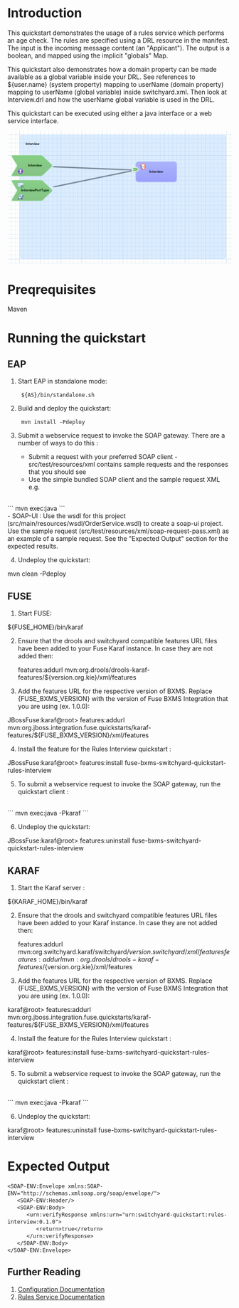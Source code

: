 Introduction
============
This quickstart demonstrates the usage of a rules service which performs an age check.
The rules are specified using a DRL resource in the manifest.
The input is the incoming message content (an "Applicant").
The output is a boolean, and mapped using the implicit "globals" Map.

This quickstart also demonstrates how a domain property can be made available as a global variable inside your DRL.
See references to ${user.name} (system property) mapping to userName (domain property) mapping to userName (global variable) inside switchyard.xml.
Then look at Interview.drl and how the userName global variable is used in the DRL.

This quickstart can be executed using either a java interface or a web service interface.

![Rules Interview Quickstart](https://github.com/jboss-switchyard/quickstarts/raw/master/rules-interview/rules-interview.jpg)


Preqrequisites 
==============
Maven

Running the quickstart
======================


EAP
----------
1. Start EAP in standalone mode:

        ${AS}/bin/standalone.sh

2. Build and deploy the quickstart: 

        mvn install -Pdeploy

3. Submit a webservice request to invoke the SOAP gateway.  There are a number of ways to do this :
    - Submit a request with your preferred SOAP client - src/test/resources/xml contains 
      sample requests and the responses that you should see
    - Use the simple bundled SOAP client and the sample request XML e.g.
<br/>
```
            mvn exec:java
```
<br/>
    - SOAP-UI : Use the wsdl for this project (src/main/resources/wsdl/OrderService.wsdl) to 
      create a soap-ui project. Use the sample request (src/test/resources/xml/soap-request-pass.xml) 
      as an example of a sample request.    See the "Expected Output" section for the expected results.


4. Undeploy the quickstart:

mvn clean -Pdeploy


FUSE
----------
1. Start FUSE:

${FUSE_HOME}/bin/karaf


2. Ensure that the drools and switchyard compatible features URL files have been added to your Fuse Karaf instance. 
   In case they are not added then:

    features:addurl mvn:org.drools/drools-karaf-features/${version.org.kie}/xml/features

3. Add the features URL for the respective version of BXMS.   Replace {FUSE_BXMS_VERSION}
with the version of Fuse BXMS Integration that you are using (ex. 1.0.0): 

JBossFuse:karaf@root> features:addurl mvn:org.jboss.integration.fuse.quickstarts/karaf-features/${FUSE_BXMS_VERSION}/xml/features


4. Install the feature for the Rules Interview quickstart :

JBossFuse:karaf@root> features:install fuse-bxms-switchyard-quickstart-rules-interview

5. To submit a webservice request to invoke the SOAP gateway, run the quickstart client :
<br/>
```
mvn exec:java -Pkaraf
```
<br/>

6. Undeploy the quickstart:

JBossFuse:karaf@root> features:uninstall fuse-bxms-switchyard-quickstart-rules-interview



KARAF
----------
1. Start the Karaf server :

${KARAF_HOME}/bin/karaf


2. Ensure that the drools and switchyard compatible features URL files have been added to your Karaf instance. 
   In case they are not added then:

    features:addurl mvn:org.switchyard.karaf/switchyard/${version.switchyard}/xml/features
    features:addurl mvn:org.drools/drools-karaf-features/${version.org.kie}/xml/features

3. Add the features URL for the respective version of BXMS.   Replace {FUSE_BXMS_VERSION}
with the version of Fuse BXMS Integration that you are using (ex. 1.0.0): 

karaf@root> features:addurl mvn:org.jboss.integration.fuse.quickstarts/karaf-features/${FUSE_BXMS_VERSION}/xml/features


4. Install the feature for the Rules Interview quickstart :

karaf@root> features:install fuse-bxms-switchyard-quickstart-rules-interview

5. To submit a webservice request to invoke the SOAP gateway, run the quickstart client :
<br/>
```
mvn exec:java -Pkaraf
```
<br/>

6. Undeploy the quickstart:

karaf@root> features:uninstall fuse-bxms-switchyard-quickstart-rules-interview



Expected Output
===============
```
<SOAP-ENV:Envelope xmlns:SOAP-ENV="http://schemas.xmlsoap.org/soap/envelope/">
   <SOAP-ENV:Header/>
   <SOAP-ENV:Body>
      <urn:verifyResponse xmlns:urn="urn:switchyard-quickstart:rules-interview:0.1.0">
         <return>true</return>
      </urn:verifyResponse>
   </SOAP-ENV:Body>
</SOAP-ENV:Envelope>
```



## Further Reading

1. [Configuration Documentation](https://docs.jboss.org/author/display/SWITCHYARD/Configuration)
2. [Rules Service Documentation](https://docs.jboss.org/author/display/SWITCHYARD/Rules)
